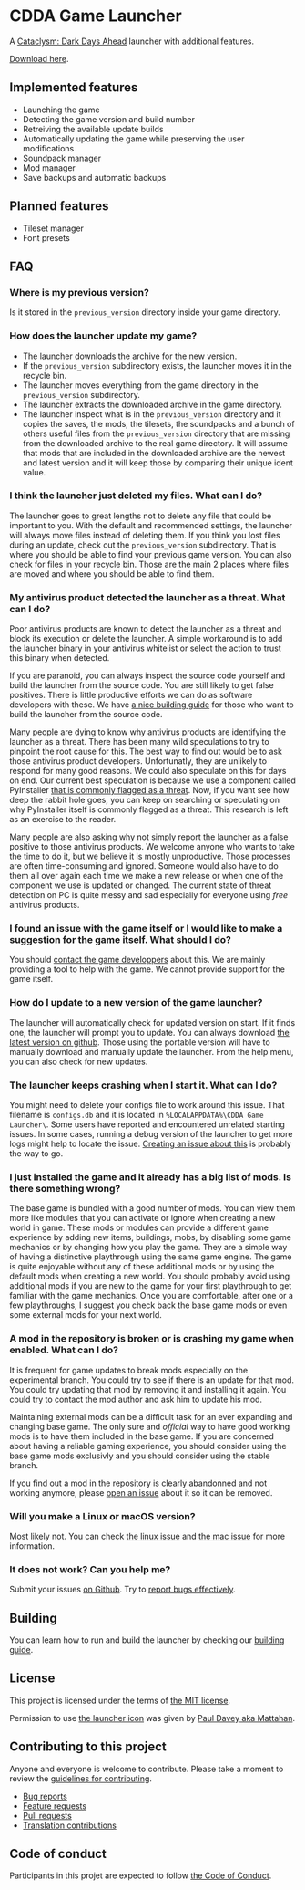 <!--
SPDX-FileCopyrightText: 2015-2021 Rémy Roy

SPDX-License-Identifier: MIT
-->

# CDDA Game Launcher

A [Cataclysm: Dark Days Ahead](https://cataclysmdda.org/) launcher with additional features.

[Download here](https://github.com/remyroy/CDDA-Game-Launcher/releases).

## Implemented features

* Launching the game
* Detecting the game version and build number
* Retreiving the available update builds
* Automatically updating the game while preserving the user modifications
* Soundpack manager
* Mod manager
* Save backups and automatic backups

## Planned features

* Tileset manager
* Font presets

## FAQ

### Where is my previous version?

Is it stored in the `previous_version` directory inside your game directory.

### How does the launcher update my game?

* The launcher downloads the archive for the new version.
* If the `previous_version` subdirectory exists, the launcher moves it in the recycle bin.
* The launcher moves everything from the game directory in the `previous_version` subdirectory.
* The launcher extracts the downloaded archive in the game directory.
* The launcher inspect what is in the `previous_version` directory and it copies the saves, the mods, the tilesets, the soundpacks and a bunch of others useful files from the `previous_version` directory that are missing from the downloaded archive to the real game directory. It will assume that mods that are included in the downloaded archive are the newest and latest version and it will keep those by comparing their unique ident value.

### I think the launcher just deleted my files. What can I do?

The launcher goes to great lengths not to delete any file that could be important to you. With the default and recommended settings, the launcher will always move files instead of deleting them. If you think you lost files during an update, check out the `previous_version` subdirectory. That is where you should be able to find your previous game version. You can also check for files in your recycle bin. Those are the main 2 places where files are moved and where you should be able to find them.

### My antivirus product detected the launcher as a threat. What can I do?

Poor antivirus products are known to detect the launcher as a threat and block its execution or delete the launcher. A simple workaround is to add the launcher binary in your antivirus whitelist or select the action to trust this binary when detected.

If you are paranoid, you can always inspect the source code yourself and build the launcher from the source code. You are still likely to get false positives. There is little productive efforts we can do as software developers with these. We have [a nice building guide](https://github.com/remyroy/CDDA-Game-Launcher/blob/master/BUILDING.md) for those who want to build the launcher from the source code.

Many people are dying to know why antivirus products are identifying the launcher as a threat. There has been many wild speculations to try to pinpoint the root cause for this. The best way to find out would be to ask those antivirus product developers. Unfortunatly, they are unlikely to respond for many good reasons. We could also speculate on this for days on end. Our current best speculation is because we use a component called PyInstaller [that is commonly flagged as a threat](https://github.com/pyinstaller/pyinstaller/issues/4633). Now, if you want see how deep the rabbit hole goes, you can keep on searching or speculating on why PyInstaller itself is commonly flagged as a threat. This research is left as an exercise to the reader.

Many people are also asking why not simply report the launcher as a false positive to those antivirus products. We welcome anyone who wants to take the time to do it, but we believe it is mostly unproductive. Those processes are often time-consuming and ignored. Someone would also have to do them all over again each time we make a new release or when one of the component we use is updated or changed. The current state of threat detection on PC is quite messy and sad especially for everyone using *free* antivirus products.

### I found an issue with the game itself or I would like to make a suggestion for the game itself. What should I do?

You should [contact the game developpers](https://cataclysmdda.org/#ive-found-a-bug--i-would-like-to-make-a-suggestion-what-should-i-do) about this. We are mainly providing a tool to help with the game. We cannot provide support for the game itself.

### How do I update to a new version of the game launcher?

The launcher will automatically check for updated version on start. If it finds one, the launcher will prompt you to update. You can always download [the latest version on github](https://github.com/remyroy/CDDA-Game-Launcher/releases). Those using the portable version will have to manually download and manually update the launcher. From the help menu, you can also check for new updates.

### The launcher keeps crashing when I start it. What can I do?

You might need to delete your configs file to work around this issue. That filename is `configs.db` and it is located in `%LOCALAPPDATA%\CDDA Game Launcher\`. Some users have reported and encountered unrelated starting issues. In some cases, running a debug version of the launcher to get more logs might help to locate the issue. [Creating an issue about this](https://github.com/remyroy/CDDA-Game-Launcher/issues) is probably the way to go.

### I just installed the game and it already has a big list of mods. Is there something wrong?

The base game is bundled with a good number of mods. You can view them more like modules that you can activate or ignore when creating a new world in game. These mods or modules can provide a different game experience by adding new items, buildings, mobs, by disabling some game mechanics or by changing how you play the game. They are a simple way of having a distinctive playthrough using the same game engine. The game is quite enjoyable without any of these additional mods or by using the default mods when creating a new world. You should probably avoid using additional mods if you are new to the game for your first playthrough to get familiar with the game mechanics. Once you are comfortable, after one or a few playthroughs, I suggest you check back the base game mods or even some external mods for your next world.

### A mod in the repository is broken or is crashing my game when enabled. What can I do? ###

It is frequent for game updates to break mods especially on the experimental branch. You could try to see if there is an update for that mod. You could try updating that mod by removing it and installing it again. You could try to contact the mod author and ask him to update his mod.

Maintaining external mods can be a difficult task for an ever expanding and changing base game. The only sure and *official* way to have good working mods is to have them included in the base game. If you are concerned about having a reliable gaming experience, you should consider using the base game mods exclusivly and you should consider using the stable branch.

If you find out a mod in the repository is clearly abandonned and not working anymore, please [open an issue](https://github.com/remyroy/CDDA-Game-Launcher/issues) about it so it can be removed.

### Will you make a Linux or macOS version?

Most likely not. You can check [the linux issue](https://github.com/remyroy/CDDA-Game-Launcher/issues/329) and [the mac issue](https://github.com/remyroy/CDDA-Game-Launcher/issues/73) for more information.

### It does not work? Can you help me?

Submit your issues [on Github](https://github.com/remyroy/CDDA-Game-Launcher/issues). Try to [report bugs effectively](http://www.chiark.greenend.org.uk/~sgtatham/bugs.html).

## Building

You can learn how to run and build the launcher by checking our [building guide](BUILDING.md).

## License

This project is licensed under the terms of [the MIT license](LICENSE).

Permission to use [the launcher icon](cddagl/resources/launcher.ico) was given by [Paul Davey aka Mattahan](http://mattahan.deviantart.com/).

## Contributing to this project

Anyone and everyone is welcome to contribute. Please take a moment to review the [guidelines for contributing](CONTRIBUTING.md).

* [Bug reports](CONTRIBUTING.md#bugs)
* [Feature requests](CONTRIBUTING.md#features)
* [Pull requests](CONTRIBUTING.md#pull-requests)
* [Translation contributions](CONTRIBUTING.md#translations)

## Code of conduct

Participants in this projet are expected to follow [the Code of Conduct](CODE_OF_CONDUCT.md).